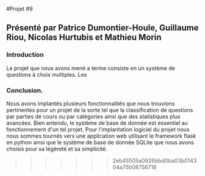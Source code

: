 #Projet #9
## Présenté par Patrice Dumontier-Houle, Guillaume Riou, Nicolas Hurtubis et Mathieu Morin

### Introduction
Le projet que nous avons mené a terme consiste en un système de questions à choix multiples. Les




















### Conclusion.
 Nous avons implantés plusieurs fonctionnalités que nous trouvions pertinentes pour un projet de la sorte tel que la classification de questions par parties de cours ou par catégories ainsi que des statistiques plus avancées. Bien entendu, le système de base de donnée est essentiel au fonctionnement d'un tel projet. Pour l'implantation logiciel du projet nous nous sommes tournés vers une application web utilisant le framework flask en python ainsi que le système de base de donnée SQLite que nous avons choisis pour sa légèreté et sa simplicité.


>>>>>>> 2eb45505a0926bbd0ba03b014304a75b08756718
